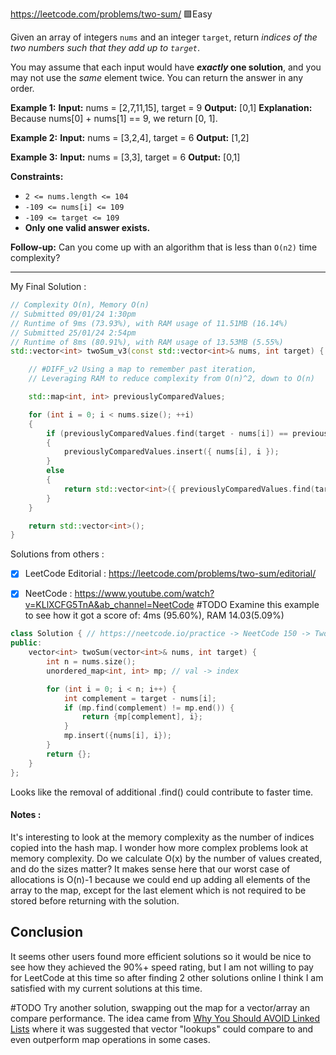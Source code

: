 https://leetcode.com/problems/two-sum/
🟩Easy

Given an array of integers `nums` and an integer `target`, return _indices of the two numbers such that they add up to `target`_.

You may assume that each input would have **_exactly_ one solution**, and you may not use the _same_ element twice.
You can return the answer in any order.

**Example 1:**
**Input:** nums = [2,7,11,15], target = 9
**Output:** [0,1]
**Explanation:** Because nums[0] + nums[1] == 9, we return [0, 1].

**Example 2:**
**Input:** nums = [3,2,4], target = 6
**Output:** [1,2]

**Example 3:**
**Input:** nums = [3,3], target = 6
**Output:** [0,1]

**Constraints:**

- `2 <= nums.length <= 104`
- `-109 <= nums[i] <= 109`
- `-109 <= target <= 109`
- **Only one valid answer exists.**

**Follow-up:** Can you come up with an algorithm that is less than `O(n2)` time complexity?

---

My Final Solution :
```cpp
// Complexity O(n), Memory O(n)
// Submitted 09/01/24 1:30pm
// Runtime of 9ms (73.93%), with RAM usage of 11.51MB (16.14%)
// Submitted 25/01/24 2:54pm
// Runtime of 8ms (80.91%), with RAM usage of 13.53MB (5.55%)
std::vector<int> twoSum_v3(const std::vector<int>& nums, int target) {

	// #DIFF_v2 Using a map to remember past iteration,
	// Leveraging RAM to reduce complexity from O(n)^2, down to O(n)

	std::map<int, int> previouslyComparedValues;

	for (int i = 0; i < nums.size(); ++i)
	{
		if (previouslyComparedValues.find(target - nums[i]) == previouslyComparedValues.end())
		{
			previouslyComparedValues.insert({ nums[i], i });
		}
		else
		{
			return std::vector<int>({ previouslyComparedValues.find(target - nums[i])->second, i });
		}
	}

	return std::vector<int>();
}
```

Solutions from others :
- [x] LeetCode Editorial : https://leetcode.com/problems/two-sum/editorial/

- [x] NeetCode : https://www.youtube.com/watch?v=KLlXCFG5TnA&ab_channel=NeetCode
#TODO Examine this example to see how it got a score of: 4ms (95.60%), RAM 14.03(5.09%)
```cpp
class Solution { // https://neetcode.io/practice -> NeetCode 150 -> TwoSum C++ code
public:
    vector<int> twoSum(vector<int>& nums, int target) {
        int n = nums.size();
        unordered_map<int, int> mp; // val -> index

        for (int i = 0; i < n; i++) {
            int complement = target - nums[i];
            if (mp.find(complement) != mp.end()) {
                return {mp[complement], i};
            }
            mp.insert({nums[i], i});
        }
        return {};
    }
};
```
Looks like the removal of additional .find() could contribute to faster time.
#### Notes :
It's interesting to look at the memory complexity as the number of indices copied into the hash map. I wonder how more complex problems look at memory complexity. Do we calculate O(x) by the number of values created, and do the sizes matter? It makes sense here that our worst case of allocations is O(n)-1 because we could end up adding all elements of the array to the map, except for the last element which is not required to be stored before returning with the solution.

## Conclusion
It seems other users found more efficient solutions so it would be nice to see how they achieved the 90%+ speed rating, but I am not willing to pay for LeetCode at this time so after finding 2 other solutions online I think I am satisfied with my current solutions at this time.

#TODO Try another solution, swapping out the map for a vector/array an compare performance. The idea came from [Why You Should AVOID Linked Lists](https://youtu.be/cvZArAipOjo?t=516) where it was suggested that vector "lookups" could compare to and even outperform map operations in some cases.